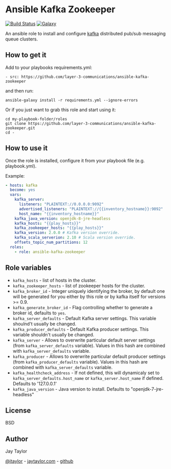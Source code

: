 # Ansible Kafka Zookeeper

[![Build Status](https://travis-ci.org/jaytaylor/ansible-kafka.svg?branch=master)](https://travis-ci.org/jaytaylor/ansible-kafka)
[![Galaxy](https://img.shields.io/badge/galaxy-jaytaylor.kafka-blue.svg)](https://galaxy.ansible.com/list#/roles/4083)

An ansible role to install and configure [kafka](https://kafka.apache.org/) distributed pub/sub messaging queue clusters.


## How to get it

Add to your playbooks requirements.yml:

    - src: https://github.com/layer-3-communications/ansible-kafka-zookeeper

and then run:

    ansible-galaxy install -r requirements.yml --ignore-errors

Or if you just want to grab this role and start using it:

    cd my-playbook-folder/roles
    git clone https://github.com/layer-3-communications/ansible-kafka-zookeeper.git
    cd -

## How to use it

Once the role is installed, configure it from your playbook file (e.g. playbook.yml).

Example:

```yml
- hosts: kafka
  become: yes
  vars:
    kafka_server:
      listeners: "PLAINTEXT://0.0.0.0:9092"
      advertised_listeners: "PLAINTEXT://{{inventory_hostname}}:9092"
      host_name: "{{inventory_hostname}}"
    kafka_java_version: openjdk-8-jre-headless
    kafka_hosts: "{{play_hosts}}"
    kafka_zookeeper_hosts: "{{play_hosts}}"
    kafka_version: 2.0.0 # Kafka version override.
    kafka_scala_serverion: 2.10 # Scala version override.
    offsets_topic_num_partitions: 12
  roles:
    - role: ansible-kafka-zookeeper

```

## Role variables

- `kafka_hosts` - list of hosts in the cluster.
- `kafka_zookeeper_hosts` - list of zookeeper hosts for the cluster.
- `kafka_broker_id` - Integer uniquely identifying the broker, by default one will be generated for you either by this role or by kafka itself for versions >= 0.9.
- `kafka_generate_broker_id` - Flag controlling whether to generate a broker id, defaults to `yes`.
- `kafka_server_defaults` - Default Kafka server settings. This variable shoulnd't usually be changed.
- `kafka_producer_defaults` - Default Kafka producer settings. This variable shouldn't usually be changed.
- `kafka_server` - Allows to overwrite particular default server settings (from `kafka_server_defaults` variable). Values in this hash are combined with `kafka_server_defaults` variable.
- `kafka_producer` - Allows to overwrite particular default producer settings (from `kafka_producer_defaults` variable). Values in this hash are combined with `kafka_server_defaults` variable.
- `kafka_healthcheck_address` - If not defined, this will dynamicaly set to `kafka_server_defaults.host_name` or `kafka_server.host_name` if defined. Defaults to '127.0.0.1'
- `kafka_java_version` - Java version to install. Defaults to "openjdk-7-jre-headless"

## License

BSD

## Author

Jay Taylor

[@jtaylor](https://twitter.com/jtaylor) - [jaytaylor.com](http://jaytaylor.com) - [github](https://github.com/jaytaylor)
